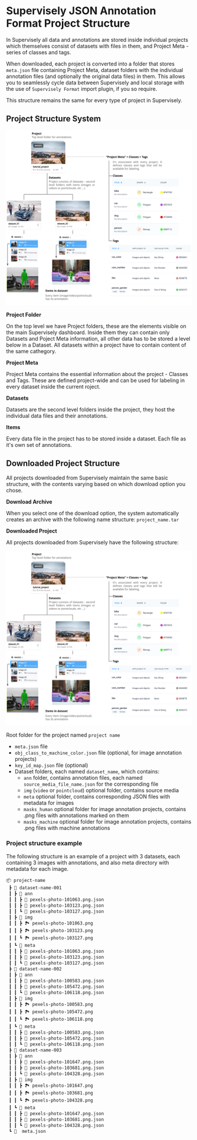 # Supervisely JSON Annotation Format Project Structure

In Supervisely all data and annotations are stored inside individual projects which themselves consist of datasets with files in them, and Project Meta - series of classes and tags. 

When downloaded, each project is converted into a folder that stores `meta.json` file containing Project Meta, dataset folders with the individual annotation files (and optionally the original data files) in them. This allows you to seamlessly cycle data between Supervisely and local storage with the use of `Supervisely Format` import plugin, if you so require. 

This structure remains the same for every type of project in Supervisely. 

## Project Structure System

![project_structure system](./images/project_structure.png)

**Project Folder**

On the top level we have Project folders, these are the elements visible on the main Supervisely dashboard. Inside them they can contain only Datasets and Poject Meta information, all other data has to be stored a level below in a Dataset. All datasets within a project have to contain content of the same cathegory.

**Project Meta**

Project Meta contains the essential information about the project - Classes and Tags. These are defined project-wide and can be used for labeling in every dataset inside the current roject. 

**Datasets**

Datasets are the second level folders inside the project, they host the individual data files and their annotations.

**Items**

Every data file in the project has to be stored inside a dataset. Each file as it's own set of annotations.


## Downloaded Project Structure

All projects downloaded from Supervisely maintain the same basic structure, with the contents varying based on which download option you chose. 

**Download Archive**

When you select one of the download option, the system automatically creates an archive with the following name structure: `project_name.tar`

**Downloaded Project**

All projects downloaded from Supervisely have the following structure: 

![project_structure system](./images/project_structure.png)

Root folder for the project named `project name`
  - `meta.json` file 
  - `obj_class_to_machine_color.json` file (optional, for image annotation projects)
  - `key_id_map.json` file (optional)
  - Dataset folders, each named `dataset_name`, which contains:
    - `ann` folder,  contains annotation files, each named `source_media_file_name.json` for the corresponding file
    - `img` (`video` or `pointcloud`) optional folder, contains source media
    - `meta` optional folder, contains corresponding JSON files with metadata for images
    - `masks_human` optional folder for image annotation projects, contains .png files with annotations marked on them
    - `masks_machine` optional folder for image annotation projects, contains .png files with machine annotations
    
    
### Project structure example

The following structure is an example of a project with 3 datasets, each containing 3 images with annotations, and also meta directory with metadata for each image.

```text
📦 project-name
 ┣ 📂 dataset-name-001
 ┃ ┣ 📂 ann
 ┃ ┃ ┣ 📄 pexels-photo-101063.png.json
 ┃ ┃ ┣ 📄 pexels-photo-103123.png.json
 ┃ ┃ ┗ 📄 pexels-photo-103127.png.json
 ┃ ┣ 📂 img
 ┃ ┃ ┣ 🏞️ pexels-photo-101063.png
 ┃ ┃ ┣ 🏞️ pexels-photo-103123.png
 ┃ ┃ ┗ 🏞️ pexels-photo-103127.png
 ┃ ┗ 📂 meta
 ┃ ┃ ┣ 📄 pexels-photo-101063.png.json
 ┃ ┃ ┣ 📄 pexels-photo-103123.png.json
 ┃ ┃ ┗ 📄 pexels-photo-103127.png.json
 ┣ 📂 dataset-name-002
 ┃ ┣ 📂 ann
 ┃ ┃ ┣ 📄 pexels-photo-100583.png.json
 ┃ ┃ ┣ 📄 pexels-photo-105472.png.json
 ┃ ┃ ┗ 📄 pexels-photo-106118.png.json
 ┃ ┣ 📂 img
 ┃ ┃ ┣ 🏞️ pexels-photo-100583.png
 ┃ ┃ ┣ 🏞️ pexels-photo-105472.png
 ┃ ┃ ┗ 🏞️ pexels-photo-106118.png
 ┃ ┗ 📂 meta
 ┃ ┃ ┣ 📄 pexels-photo-100583.png.json
 ┃ ┃ ┣ 📄 pexels-photo-105472.png.json
 ┃ ┃ ┗ 📄 pexels-photo-106118.png.json
 ┣ 📂 dataset-name-003
 ┃ ┣ 📂 ann
 ┃ ┃ ┣ 📄 pexels-photo-101647.png.json
 ┃ ┃ ┣ 📄 pexels-photo-103681.png.json
 ┃ ┃ ┗ 📄 pexels-photo-104328.png.json
 ┃ ┣ 📂 img
 ┃ ┃ ┣ 🏞️ pexels-photo-101647.png
 ┃ ┃ ┣ 🏞️ pexels-photo-103681.png
 ┃ ┃ ┗ 🏞️ pexels-photo-104328.png
 ┃ ┗ 📂 meta
 ┃ ┃ ┣ 📄 pexels-photo-101647.png.json
 ┃ ┃ ┣ 📄 pexels-photo-103681.png.json
 ┃ ┃ ┗ 📄 pexels-photo-104328.png.json
 ┗ 📄  meta.json
```
